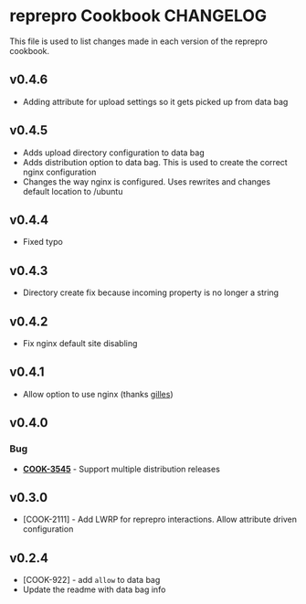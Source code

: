 reprepro Cookbook CHANGELOG
===========================
This file is used to list changes made in each version of the reprepro cookbook.

v0.4.6
------
- Adding attribute for upload settings so it gets picked up from data bag

v0.4.5
------
- Adds upload directory configuration to data bag
- Adds distribution option to data bag. This is used to create the
  correct nginx configuration
- Changes the way nginx is configured. Uses rewrites and changes
  default location to /ubuntu

v0.4.4
------
- Fixed typo

v0.4.3
------
- Directory create fix because incoming property is no longer a string

v0.4.2
------
- Fix nginx default site disabling

v0.4.1
------
- Allow option to use nginx (thanks [gilles](https://github.com/gilles))

v0.4.0
------
### Bug
- **[COOK-3545](https://tickets.opscode.com/browse/COOK-3545)** -
  Support multiple distribution releases


v0.3.0
------
* [COOK-2111] - Add LWRP for reprepro interactions. Allow attribute
  driven configuration

v0.2.4
------
* [COOK-922] - add `allow` to data bag
* Update the readme with data bag info
